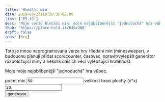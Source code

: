 ```yaml
---
title: 'Hledání min'
date: 2019-06-23T19:30:35+02:00
libs: ['P5.JS']
desc: 'Moje verze hledání min, moje nejoblíbenější "jednoduchá" hra vůbec.'
thub: 'https://place-hold.it/640x360'
draft: false
tags: [hry]
---
```


Toto je mnou naprogramovaná verze hry Hledani min (minesweeper),<!--more--> v budoucnu plánuji přidat scorecounter, časovac, opravit/vylepšit generátor rozpoložující miny a nekolik dalších vecí vylepšující hratelnost.

Moje moje nejoblíbenější "jednoduchá" hra vůbec.

<div id="keschovani">
    pocet min <input type="text" id="pocetmin" value="50">
      velikost hraci plochy (x*x)<input type="text" id="plocha" value="20"><br>
    <button onclick="gen()">generovat</button>
        </div>
    <p id="topbar"></p>
<script src="sketch.js"></script>
